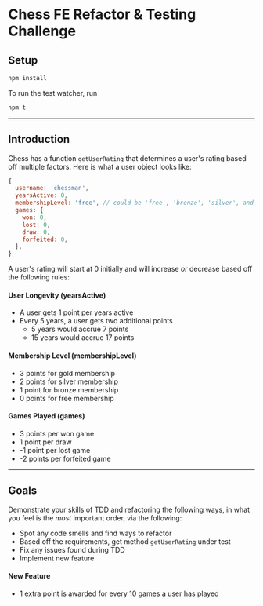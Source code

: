 # Chess FE Refactor & Testing Challenge

## Setup 

```bash
npm install
```

To run the test watcher, run

```bash
npm t
``` 

--- 

## Introduction

Chess has a function `getUserRating` that determines a user's rating based off multiple factors. Here is what a user object looks like:

```js
{
  username: 'chessman',
  yearsActive: 0,
  membershipLevel: 'free', // could be 'free', 'bronze', 'silver', and 'gold'
  games: {
    won: 0,
    lost: 0,
    draw: 0,
    forfeited: 0,
  },
}
```

A user's rating will start at 0 initially and will increase _or_ decrease based off the following rules:

#### User Longevity (yearsActive)
- A user gets 1 point per years active
- Every 5 years, a user gets two additional points
  - 5 years would accrue 7 points
  - 15 years would accrue 17 points

#### Membership Level (membershipLevel)
- 3 points for gold membership
- 2 points for silver membership
- 1 point for bronze membership
- 0 points for free membership

#### Games Played (games)
- 3 points per won game
- 1 point per draw
- -1 point per lost game
- -2 points per forfeited game

--- 

## Goals 

Demonstrate your skills of TDD and refactoring the following ways, in what you feel is the _most_ important order, via the following:

- Spot any code smells and find ways to refactor
- Based off the requirements, get method `getUserRating` under test
- Fix any issues found during TDD
- Implement new feature

#### New Feature
- 1 extra point is awarded for every 10 games a user has played